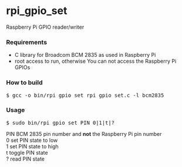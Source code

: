 rpi_gpio_set
============

Raspberry Pi GPIO reader/writer

<h3>Requirements</h3>

<ul>
<li>C library for Broadcom BCM 2835 as used in Raspberry Pi</li>
<li>root access to run, otherwise You can not access the Raspberry Pi GPIOs</li>
</ul>

<h3>How to build</h3>

<pre>
$ gcc -o bin/rpi_gpio_set rpi_gpio_set.c -l bcm2835
</pre>

<h3>Usage</h3>

<pre>
$ sudo bin/rpi_gpio_set PIN 0|1|t|?
</pre>
PIN	BCM 2835 pin number and <b>not</b> the Raspberry Pi pin number<br />
0	set PIN state to low<br />
1	set PIN state to high<br />
t	toggle PIN state<br />
?	read PIN state<br />
